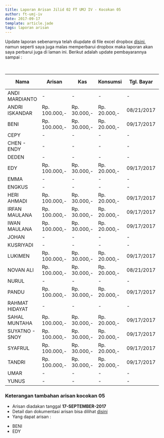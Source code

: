 ```yaml
---
title: Laporan Arisan Jilid 02 FT UMJ IV - Kocokan 05
author: ft-umj-iv
date: 2017-09-17
template: article.jade
tags: laporan arisan
---
```


Update laporan sebenarnya telah diupdate di file excel dropbox [disini](https://www.dropbox.com/s/lqrvit24hfh3fot/Arisan%20UMJ%20TechInfo4%20Jilid%2002.xlsx?dl=0), namun seperti saya juga malas memperbarui dropbox maka laporan akan saya perbarui juga di laman ini. Berikut adalah update pembayarannya sampai :

<br/>
<span class="more"></span>


|Nama						| Arisan 		  	| Kas 			| Konsumsi 		| Tgl. Bayar	| Transfered To |
|-------------	|---------------|-----------|-------------|-------------|---------------|
| ANDI MARDIANTO 			|- 			  		| -				| -				|-				|-				|
| ANDRI ISKANDAR 			|Rp. 100.000,- 		|Rp. 30.000,-	| Rp. 20.000,-	|08/21/2017		| IRFAN			|
| BENI 						    |Rp. 100.000,- 		|Rp. 30.000,-	| Rp. 20.000,-	|09/17/2017		| IRFAN			|
| CEPY 						    |- 			  		| -				| -				|-				|-				|
| CHEN - ENDY 				|- 			  		| -				| -				|-				|-				|
| DEDEN 					    |- 			  		| -				| -				|-				|-				|
| EDY 						    |Rp. 100.000,- 		|Rp. 30.000,-	| Rp. 20.000,-	|09/17/2017		| IRFAN			|
| EMMA 						    |- 			  		| -				| -				|-				|-				|
| ENGKUS 					    |- 			  		| -				| -				|-				|-				|
| HERI AHMADI 				|Rp. 100.000,- 		|Rp. 30.000,-	| Rp. 20.000,-	|09/17/2017		| IRFAN			|
| IRFAN MAULANA 			|Rp. 100.000,- 		|Rp. 30.000,-	| Rp. 20.000,-	|09/17/2017		| IRFAN			|
| IWAN MAULANA 				|Rp. 100.000,- 		|Rp. 30.000,-	| Rp. 20.000,-	|09/17/2017		| IRFAN			|
| JOHAN 					    |- 			  		| -				| -				|-				|-				|
| KUSRIYADI 				  |- 			  		| -				| -				|-				|-				|
| LUKIMEN 					  |Rp. 100.000,- 		|Rp. 30.000,-	| Rp. 20.000,-	|09/17/2017		| IRFAN			|
| NOVAN ALI 				  |Rp. 100.000,- 		|Rp. 30.000,-	| Rp. 20.000,-	|08/21/2017		| IRFAN			|
| NURUL				 		    |- 			  		| -				| -				|-				|-				|
| PANDU 					    |Rp. 100.000,- 		|Rp. 30.000,-	| Rp. 20.000,-	|09/17/2017		| IRFAN			|
| RAHMAT HIDAYAT 			|- 			  		| -				| -				|-				|-				|
| SAHAL MUNTAHA 			|Rp. 100.000,- 		|Rp. 30.000,-	| Rp. 20.000,-	|09/17/2017		| IRFAN			|
| SUYATNO - SNOY 			|Rp. 100.000,- 		|Rp. 30.000,-	| Rp. 20.000,-	|09/17/2017		| IRFAN			|
| SYAFRUL 					  |Rp. 100.000,- 		|Rp. 30.000,-	| Rp. 20.000,-	|09/17/2017		| IRFAN			|
| TANDRI 					    |Rp. 100.000,- 		|Rp. 30.000,-	| Rp. 20.000,-	|09/17/2017		| IRFAN			|
| UMAR 						    |- 			  		| -				| -				|-				|-				|
| YUNUS 					    |- 			  		| -				| -				|-				|-				|



### Keterangan tambahan arisan kocokan 05
+ Arisan diadakan tanggal **17-SEPTEMBER-2017**
+ Detail dan dokumentasi arisan bisa dilihat [disini](https://ft-umj-4.github.io/story/articles/arisan-jilid-2-05-Rumah-Heri/)
+ Yang dapat arisan :
 - BENI
 - EDY
